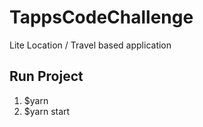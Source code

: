 # TappsCodeChallenge
Lite Location / Travel based application

## Run Project
1. $yarn
2. $yarn start
